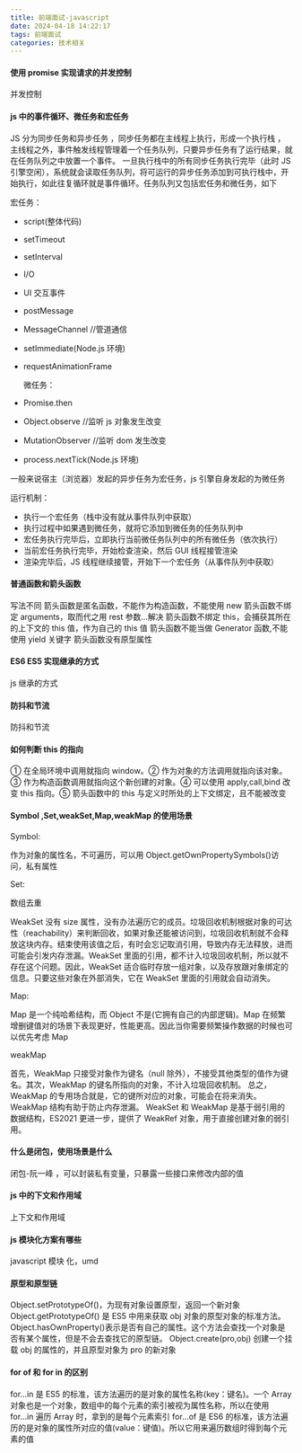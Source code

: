 ```yaml
---
title: 前端面试-javascript
date: 2024-04-18 14:22:17
tags: 前端面试
categories: 技术相关
---
```


#### 使用 promise 实现请求的并发控制

并发控制

#### js 中的事件循环、微任务和宏任务

JS 分为同步任务和异步任务
，同步任务都在主线程上执行，形成一个执行栈
，主线程之外，事件触发线程管理着一个任务队列，只要异步任务有了运行结果，就在任务队列之中放置一个事件。
一旦执行栈中的所有同步任务执行完毕（此时 JS 引擎空闲），系统就会读取任务队列，将可运行的异步任务添加到可执行栈中，开始执行，如此往复循环就是事件循环。任务队列又包括宏任务和微任务，如下

宏任务：

- script(整体代码)
- setTimeout
- setInterval
- I/O
- UI 交互事件
- postMessage
- MessageChannel //管道通信
- setImmediate(Node.js 环境)
- requestAnimationFrame

  微任务：

- Promise.then
- Object.observe //监听 js 对象发生改变
- MutationObserver //监听 dom 发生改变
- process.nextTick(Node.js 环境)

一般来说宿主（浏览器）发起的异步任务为宏任务，js 引擎自身发起的为微任务

运行机制：

- 执行一个宏任务（栈中没有就从事件队列中获取）
- 执行过程中如果遇到微任务，就将它添加到微任务的任务队列中
- 宏任务执行完毕后，立即执行当前微任务队列中的所有微任务（依次执行）
- 当前宏任务执行完毕，开始检查渲染，然后 GUI 线程接管渲染
- 渲染完毕后，JS 线程继续接管，开始下一个宏任务（从事件队列中获取）

#### 普通函数和箭头函数

写法不同
箭头函数是匿名函数，不能作为构造函数，不能使用 new
箭头函数不绑定 arguments，取而代之用 rest 参数...解决
箭头函数不绑定 this，会捕获其所在的上下文的 this 值，作为自己的 this 值
箭头函数不能当做 Generator 函数,不能使用 yield 关键字
箭头函数没有原型属性

#### ES6 ES5 实现继承的方式

js 继承的方式

#### 防抖和节流

防抖和节流

#### 如何判断 this 的指向

① 在全局环境中调用就指向 window。② 作为对象的方法调用就指向该对象。③ 作为构造函数调用就指向这个新创建的对象。④ 可以使用 apply,call,bind 改变 this 指向。⑤ 箭头函数中的 this 与定义时所处的上下文绑定，且不能被改变

#### Symbol ,Set,weakSet,Map,weakMap 的使用场景

Symbol:

作为对象的属性名，不可遍历，可以用 Object.getOwnPropertySymbols()访问，私有属性

Set:

数组去重

WeakSet 没有 size 属性，没有办法遍历它的成员。垃圾回收机制根据对象的可达性（reachability）来判断回收，如果对象还能被访问到，垃圾回收机制就不会释放这块内存。结束使用该值之后，有时会忘记取消引用，导致内存无法释放，进而可能会引发内存泄漏。WeakSet 里面的引用，都不计入垃圾回收机制，所以就不存在这个问题。因此，WeakSet 适合临时存放一组对象，以及存放跟对象绑定的信息。只要这些对象在外部消失，它在 WeakSet 里面的引用就会自动消失。

Map:

Map 是一个纯哈希结构，而 Object 不是(它拥有自己的内部逻辑)。Map 在频繁增删键值对的场景下表现更好，性能更高。因此当你需要频繁操作数据的时候也可以优先考虑 Map

weakMap

首先，WeakMap 只接受对象作为键名（null 除外），不接受其他类型的值作为键名。其次，WeakMap 的键名所指向的对象，不计入垃圾回收机制。
总之，WeakMap 的专用场合就是，它的键所对应的对象，可能会在将来消失。WeakMap 结构有助于防止内存泄漏。
WeakSet 和 WeakMap 是基于弱引用的数据结构，ES2021 更进一步，提供了 WeakRef 对象，用于直接创建对象的弱引用。

#### 什么是闭包，使用场景是什么

闭包-阮一峰 ，可以封装私有变量，只暴露一些接口来修改内部的值

#### js 中的下文和作用域

上下文和作用域

#### js 模块化方案有哪些

javascript 模块 化，umd

#### 原型和原型链

Object.setPrototypeOf()，为现有对象设置原型，返回一个新对象
Object.getPrototypeOf() 是 ES5 中用来获取 obj 对象的原型对象的标准方法。
Object.hasOwnProperty()表示是否有自己的属性。这个方法会查找一个对象是否有某个属性，但是不会去查找它的原型链。
Object.create(pro,obj) 创建一个挂载 obj 的属性的，并且原型对象为 pro 的新对象

#### for of 和 for in 的区别

for...in 是 ES5 的标准，该方法遍历的是对象的属性名称(key：键名)。一个 Array 对象也是一个对象，数组中的每个元素的索引被视为属性名称，所以在使用 for...in 遍历 Array 时，拿到的是每个元素索引
for...of 是 ES6 的标准，该方法遍历的是对象的属性所对应的值(value：键值)。所以它用来遍历数组时得到每个元素的值
